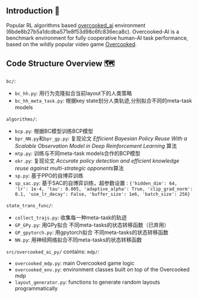 
## Introduction 🥘
Popular RL algorithms based [overcooked_ai](https://github.com/HumanCompatibleAI/overcooked_ai) environment (6bde8b27b5a1dcdba571e8f53d98c6fc836eca8c).
Overcooked-AI is a benchmark environment for fully cooperative human-AI task performance, based on the wildly popular video game [Overcooked](http://www.ghosttowngames.com/overcooked/).


## Code Structure Overview 🗺
`bc/`:
- `bc_hh.py`: 用行为克隆拟合当前layout下的人类策略
- `bc_hh_meta_task.py`: 根据key state划分人类轨迹,分别拟合不同的meta-task models

`algorithms/`:
- `bcp.py`: 根据BC模型训练BCP模型
- `bpr_NN.py`和`bpr_gp.py`: 复现论文 *Efficient Bayesian Policy Reuse With a Scalable Observation Model in Deep Reinforcement Learning* 算法
- `mtp.py`: 训练与不同meta-task models合作的BCP模型
- `okr.py`: 复现论文 *Accurate policy detection and efficient knowledge reuse against multi-strategic opponents*算法
- `sp.py`:  基于PPO的自博弈训练
- `sp_sac.py`: 基于SAC的自博弈训练，超参数设置 :
`{'hidden_dim': 64, 'lr': 1e-4, 'tau': 0.005, 'adaptive_alpha': True, 'clip_grad_norm': 0.1, 'use_lr_decay': False, 'buffer_size': 1e6, 'batch_size': 256}`

`state_trans_func/`:
- `collect_trajs.py`: 收集每一种meta-task的轨迹
- `GP_GPy.py`: 用GPy拟合 不同meta-tasks的状态转移函数（已弃用）
- `GP_gpytorch.py`: 用gpytorch拟合 不同meta-tasks的状态转移函数
- `NN.py`: 用神经网络拟合不同meta-tasks的状态转移函数

`src/overcooked_ai_py/` contains:
`mdp/`:
- `overcooked_mdp.py`: main Overcooked game logic
- `overcooked_env.py`: environment classes built on top of the Overcooked mdp
- `layout_generator.py`: functions to generate random layouts programmatically


